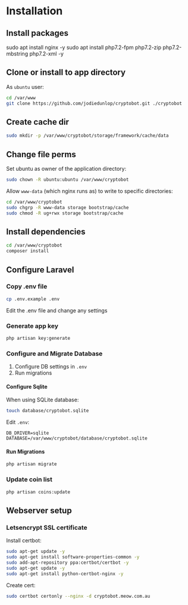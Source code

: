 # Installation

## Install packages

sudo apt install nginx -y
sudo apt install php7.2-fpm php7.2-zip php7.2-mbstring php7.2-xml -y

## Clone or install to app directory

As `ubuntu` user:

```bash
cd /var/www
git clone https://github.com/jodiedunlop/cryptobot.git ./cryptobot
```

## Create cache dir

```bash
sudo mkdir -p /var/www/cryptobot/storage/framework/cache/data
```

## Change file perms

Set ubuntu as owner of the application directory:

```bash
sudo chown -R ubuntu:ubuntu /var/www/cryptobot
```

Allow `www-data` (which nginx runs as) to write to specific directories:

```bash
cd /var/www/cryptobot
sudo chgrp -R www-data storage bootstrap/cache
sudo chmod -R ug+rwx storage bootstrap/cache
```

## Install dependencies

```bash
cd /var/www/cryptobot
composer install
```


## Configure Laravel

### Copy .env file

```bash
cp .env.example .env
```

Edit the .env file and change any settings

### Generate app key

```bash
php artisan key:generate
```

### Configure and Migrate Database

1. Configure DB settings in `.env`
2. Run migrations

#### Configure Sqlite

When using SQLite database:

```bash
touch database/cryptobot.sqlite
```

Edit `.env`:

```
DB_DRIVER=sqlite
DATABASE=/var/www/cryptobot/database/cryptobot.sqlite
```

#### Run Migrations

```bash
php artisan migrate
```

### Update coin list

```bash
php artisan coins:update
```

## Webserver setup

### Letsencrypt SSL certificate

Install certbot:

```bash
sudo apt-get update -y
sudo apt-get install software-properties-common -y
sudo add-apt-repository ppa:certbot/certbot -y
sudo apt-get update -y
sudo apt-get install python-certbot-nginx -y 
```

Create cert:

```bash
sudo certbot certonly --nginx -d cryptobot.meow.com.au
```